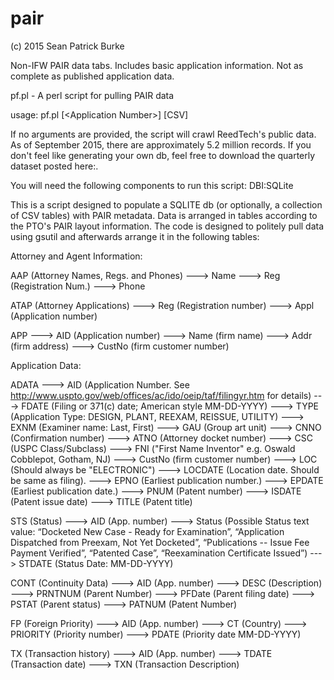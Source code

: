 # pair
(c) 2015 Sean Patrick Burke

Non-IFW PAIR data tabs. Includes basic application information. Not as complete as published application data.

pf.pl - A perl script for pulling PAIR data

usage: pf.pl [\<Application Number\>] [CSV]

If no arguments are provided, the script will crawl ReedTech's public data. As of September 2015, there are approximately 5.2 million records. If you don't feel like generating your own db, feel free to download the quarterly dataset posted here:.

You will need the following components to run this script: DBI:SQLite 


This is a script designed to populate a SQLITE db (or optionally, a collection of CSV tables) with PAIR metadata. Data is arranged in tables according to the PTO's PAIR layout information. The code is designed to politely pull data using gsutil and afterwards arrange it in the following tables:

Attorney and Agent Information:

AAP (Attorney Names, Regs. and Phones)
    ---> Name
    ---> Reg (Registration Num.)
    ---> Phone

ATAP (Attorney Applications)
    ---> Reg (Registration number)
    ---> Appl (Application number)
    
APP
    ---> AID (Application number)
    ---> Name (firm name)
    ---> Addr (firm address)
    ---> CustNo (firm customer number)
    
Application Data:

ADATA
    ---> AID (Application Number. See http://www.uspto.gov/web/offices/ac/ido/oeip/taf/filingyr.htm for details)
    ---> FDATE (Filing or 371(c) date; American style MM-DD-YYYY)
    ---> TYPE (Application Type: DESIGN, PLANT, REEXAM, REISSUE, UTILITY)
    ---> EXNM (Examiner name: Last, First)
    ---> GAU  (Group art unit)
    ---> CNNO (Confirmation number)
    ---> ATNO (Attorney docket number)
    ---> CSC  (USPC Class/Subclass)
    ---> FNI ("First Name Inventor" e.g. Oswald Cobblepot, Gotham, NJ)
    ---> CustNo (firm customer number)
    ---> LOC (Should always be "ELECTRONIC")
    ---> LOCDATE (Location date. Should be same as filing).
    ---> EPNO   (Earliest publication number.)
    ---> EPDATE (Earliest publication date.)
    ---> PNUM  (Patent number) 
    ---> ISDATE (Patent issue date)
    ---> TITLE (Patent title)

STS (Status)
    ---> AID (App. number)
    ---> Status (Possible Status text value: “Docketed New Case - Ready for Examination”, “Application Dispatched from Preexam, Not Yet Docketed”, “Publications -- Issue Fee Payment Verified”, “Patented Case”, “Reexamination Certificate Issued”)
    ---> STDATE (Status Date: MM-DD-YYYY)

CONT (Continuity Data)
    ---> AID (App. number)
    ---> DESC (Description) 
    ---> PRNTNUM (Parent Number)
    ---> PFDate (Parent filing date)
    ---> PSTAT (Parent status)
    ---> PATNUM (Patent Number)

FP (Foreign Priority)
    ---> AID (App. number)
    ---> CT (Country)
    ---> PRIORITY (Priority number)
    ---> PDATE (Priority date MM-DD-YYYY)

TX (Transaction history)
    ---> AID (App. number)
    ---> TDATE (Transaction date)
    ---> TXN (Transaction Description)



